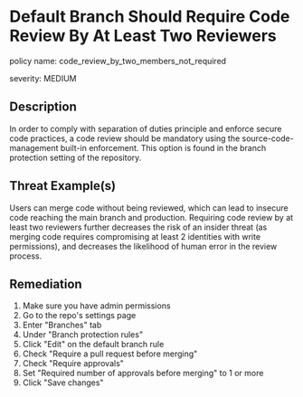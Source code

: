 # Default Branch Should Require Code Review By At Least Two Reviewers

policy name: code_review_by_two_members_not_required

severity: MEDIUM

## Description

In order to comply with separation of duties principle and enforce secure code
practices, a code review should be mandatory using the source-code-management
built-in enforcement. This option is found in the branch protection setting of
the repository.

## Threat Example(s)

Users can merge code without being reviewed, which can lead to insecure code
reaching the main branch and production.
Requiring code review by at least two reviewers further decreases the risk of
an insider threat (as merging code requires compromising at least 2 identities
with write permissions), and decreases the likelihood of human error in the
review process.

## Remediation

1. Make sure you have admin permissions
2. Go to the repo's settings page
3. Enter "Branches" tab
4. Under "Branch protection rules"
5. Click "Edit" on the default branch rule
6. Check "Require a pull request before merging"
7. Check "Require approvals"
8. Set "Required number of approvals before merging" to 1 or more
9. Click "Save changes"
